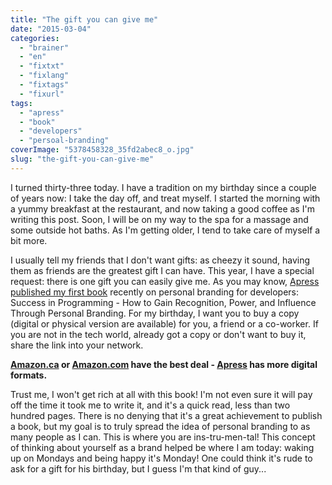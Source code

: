 ```yaml
---
title: "The gift you can give me"
date: "2015-03-04"
categories: 
  - "brainer"
  - "en"
  - "fixtxt"
  - "fixlang"
  - "fixtags"
  - "fixurl"
tags: 
  - "apress"
  - "book"
  - "developers"
  - "persoal-branding"
coverImage: "5378458328_35fd2abec8_o.jpg"
slug: "the-gift-you-can-give-me"
---
```


I turned thirty-three today. I have a tradition on my birthday since a couple of years now: I take the day off, and treat myself. I started the morning with a yummy breakfast at the restaurant, and now taking a good coffee as I'm writing this post. Soon, I will be on my way to the spa for a massage and some outside hot baths. As I'm getting older, I tend to take care of myself a bit more.

I usually tell my friends that I don't want gifts: as cheezy it sound, having them as friends are the greatest gift I can have. This year, I have a special request: there is one gift you can easily give me. As you may know, [Apress published my first book](http://fred.dev/my-personal-branding-for-developers-book-is-out/ "my personal branding for developers book is out") recently on personal branding for developers: Success in Programming - How to Gain Recognition, Power, and Influence Through Personal Branding. For my birthday, I want you to buy a copy (digital or physical version are available) for you, a friend or a co-worker. If you are not in the tech world, already got a copy or don't want to buy it, share the link into your network.

**[Amazon.ca](https://www.amazon.ca/Success-Programming-Recognition-Influence-Personal/dp/1484200020/ "My book on Amazon.ca") or [Amazon.com](https://www.amazon.com/Success-Programming-Recognition-Influence-Personal/dp/1484200020/ "My book on Amazon.com") have the best deal - [Apress](https://www.apress.com/9781484200025 "My book on Apress") has more digital formats.**

Trust me, I won't get rich at all with this book! I'm not even sure it will pay off the time it took me to write it, and it's a quick read, less than two hundred pages. There is no denying that it's a great achievement to publish a book, but my goal is to truly spread the idea of personal branding to as many people as I can. This is where you are ins-tru-men-tal! This concept of thinking about yourself as a brand helped be where I am today: waking up on Mondays and being happy it's Monday! One could think it's rude to ask for a gift for his birthday, but I guess I'm that kind of guy...
